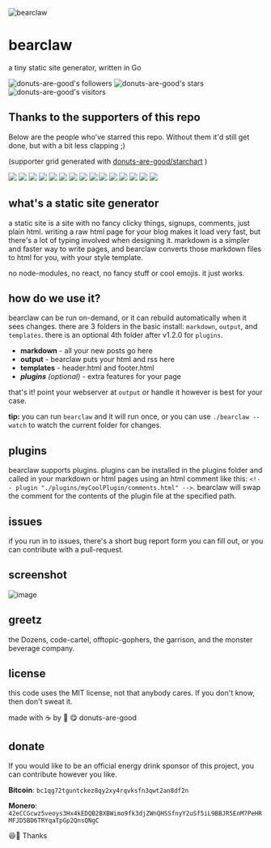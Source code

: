 ![bearclaw](https://user-images.githubusercontent.com/96031819/218302524-121cd81a-b552-45e5-b46e-5689bbf08390.png)
# bearclaw
a tiny static site generator, written in Go

![donuts-are-good's followers](https://img.shields.io/github/followers/donuts-are-good?&color=555&style=for-the-badge&label=followers) ![donuts-are-good's stars](https://img.shields.io/github/stars/donuts-are-good?affiliations=OWNER%2CCOLLABORATOR&color=555&style=for-the-badge) ![donuts-are-good's visitors](https://komarev.com/ghpvc/?username=donuts-are-good&color=555555&style=for-the-badge&label=visitors)

## Thanks to the supporters of this repo
Below are the people who've starred this repo. Without them it'd still get done, but with a bit less clapping ;)

(supporter grid generated with [donuts-are-good/starchart](https://github.com/donuts-are-good/starchart) )


[![](https://avatars.githubusercontent.com/u/96031819?v=4&s=48)](https://github.com/donuts-are-good "donuts-are-good")
[![](https://avatars.githubusercontent.com/u/71332326?v=4&s=48)](https://github.com/insolitum "insolitum")
[![](https://avatars.githubusercontent.com/u/33086936?v=4&s=48)](https://github.com/mpldr "mpldr")
[![](https://avatars.githubusercontent.com/u/83341867?v=4&s=48)](https://github.com/ramenbased "ramenbased")
[![](https://avatars.githubusercontent.com/u/68368?v=4&s=48)](https://github.com/qbit "qbit")
[![](https://avatars.githubusercontent.com/u/16841626?v=4&s=48)](https://github.com/horvski "horvski")
[![](https://avatars.githubusercontent.com/u/26520924?v=4&s=48)](https://github.com/ZinRicky "ZinRicky")
[![](https://avatars.githubusercontent.com/u/6362698?v=4&s=48)](https://github.com/ralgozino "ralgozino")
[![](https://avatars.githubusercontent.com/u/7098804?v=4&s=48)](https://github.com/MattDemers "MattDemers")
[![](https://avatars.githubusercontent.com/u/11037782?v=4&s=48)](https://github.com/jgbrwn "jgbrwn")
[![](https://avatars.githubusercontent.com/u/68560840?v=4&s=48)](https://github.com/TakenMC "TakenMC")
[![](https://avatars.githubusercontent.com/u/16906103?v=4&s=48)](https://github.com/kondanna "kondanna")
[![](https://avatars.githubusercontent.com/u/50343470?v=4&s=48)](https://github.com/luigibarbato "luigibarbato")
[![](https://avatars.githubusercontent.com/u/5232965?v=4&s=48)](https://github.com/zamicol "zamicol")
[![](https://avatars.githubusercontent.com/u/79346588?v=4&s=48)](https://github.com/TheShuckduck "TheShuckduck")

## what's a static site generator
a static site is a site with no fancy clicky things, signups, comments, just plain html. writing a raw html page for your blog makes it load very fast, but there's a lot of typing involved when designing it. markdown is a simpler and faster way to write pages, and bearclaw converts those markdown files to html for you, with your style template. 

no node-modules, no react, no fancy stuff or cool emojis. it just works.

## how do we use it?
bearclaw can be run on-demand, or it can rebuild automatically when it sees changes. there are 3 folders in the basic install: `markdown`, `output`, and `templates`. there is an optional 4th folder after v1.2.0 for `plugins`.

- **markdown** - all your new posts go here
- **output** - bearclaw puts your html and rss here
- **templates** - header.html and footer.html
- ***plugins*** *(optional)* - extra features for your page

that's it! point your webserver at `output` or handle it however is best for your case.

**tip:** you can run `bearclaw` and it will run once, or you can use `./bearclaw --watch` to watch the current folder for changes.

## plugins
bearclaw supports plugins. plugins can be installed in the plugins folder and called in your markdown or html pages using an html comment like this: `<!-- plugin "./plugins/myCoolPlugin/comments.html" -->`. bearclaw will swap the comment for the contents of the plugin file at the specified path.

## issues

if you run in to issues, there's a short bug report form you can fill out, or you can contribute with a pull-request.

## screenshot

![image](https://user-images.githubusercontent.com/96031819/218305635-75bdf421-e412-4b90-9f4a-26947219bf51.png)

## greetz

the Dozens, code-cartel, offtopic-gophers, the garrison, and the monster beverage company.

## license

this code uses the MIT license, not that anybody cares. If you don't know, then don't sweat it.

made with ☕ by 🍩 😋 donuts-are-good


## donate

If you would like to be an official energy drink sponsor of this project, you can contribute however you like.

**Bitcoin**: `bc1qg72tguntckez8qy2xy4rqvksfn3qwt2an8df2n`

**Monero**: `42eCCGcwz5veoys3Hx4kEDQB2BXBWimo9fk3djZWnQHSSfnyY2uSf5iL9BBJR5EnM7PeHRMFJD5BD6TRYqaTpGp2QnsQNgC` 

😆👏 Thanks
